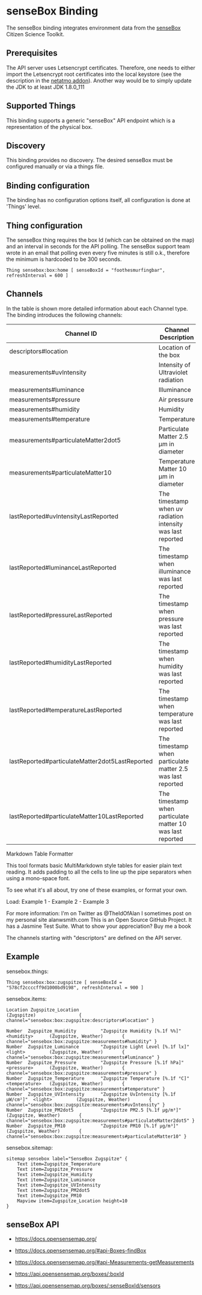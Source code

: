 # senseBox Binding

The senseBox binding integrates environment data from the [senseBox](https://sensebox.de/)
Citizen Science Toolkit.

## Prerequisites

The API server uses Letsencrypt certificates.
Therefore, one needs to either import the Letsencrypt root certificates into the local keystore (see the description in the
[netatmo addon](http://docs.openhab.org/addons/bindings/netatmo/readme.html)).
Another way would be to simply update the JDK to at least JDK 1.8.0_111

## Supported Things

This binding supports a generic "senseBox" API endpoint which is a representation of the physical box.

## Discovery

This binding provides no discovery.
The desired senseBox must be configured manually or via a things file.

## Binding configuration

The binding has no configuration options itself, all configuration is done at 'Things' level.

## Thing configuration

The senseBox thing requires the box Id (which can be obtained on the map) and an interval in seconds for the API polling.
The senseBox support team wrote in an email that polling even every five minutes is still o.k., therefore the minimum is hardcoded to be 300 seconds.

```
Thing sensebox:box:home [ senseBoxId = "foothesmurfingbar", refreshInterval = 600 ]
```

## Channels

In the table is shown more detailed information about each Channel type.
The binding introduces the following channels:

| Channel ID                                      | Channel Description                                         | Supported item type | Advanced |
|-------------------------------------------------|-------------------------------------------------------------|---------------------|----------|
| descriptors#location                            | Location of the box                                         | Point               | False    |
| measurements#uvIntensity                        | Intensity of Ultraviolet radiation                          | Number              | False    |
| measurements#luminance                          | Illuminance                                                 | Number              | False    |
| measurements#pressure                           | Air pressure                                                | Number              | False    |
| measurements#humidity                           | Humidity                                                    | Number              | False    |
| measurements#temperature                        | Temperature                                                 | Number              | False    |
| measurements#particulateMatter2dot5             | Particulate Matter 2.5 µm in diameter                       | Number              | False    |
| measurements#particulateMatter10                | Temperature Matter 10 µm in diameter                        | Number              | False    |
| lastReported#uvIntensityLastReported            | The timestamp when uv radiation intensity was last reported | DateTime            | True     |
| lastReported#luminanceLastReported              | The timestamp when illuminance was last reported            | DateTime            | True     |
| lastReported#pressureLastReported               | The timestamp when pressure was last reported               | DateTime            | True     |
| lastReported#humidityLastReported               | The timestamp when humidity was last reported               | DateTime            | True     |
| lastReported#temperatureLastReported            | The timestamp when temperature was last reported            | DateTime            | True     |
| lastReported#particulateMatter2dot5LastReported | The timestamp when particulate matter 2.5 was last reported | DateTime            | True     |
| lastReported#particulateMatter10LastReported    | The timestamp when particulate matter 10 was last reported  | DateTime            | True     |

Markdown Table Formatter

This tool formats basic MultiMarkdown style tables for easier plain text reading. It adds padding to all the cells to line up the pipe separators when using a mono-space font.

To see what it's all about, try one of these examples, or format your own.

Load: Example 1 - Example 2 - Example 3

For more information:
I'm on Twitter as @TheIdOfAlan
I sometimes post on my personal site alanwsmith.com
This is an Open Source GitHub Project.
It has a Jasmine Test Suite.
What to show your appreciation? Buy me a book

The channels starting with "descriptors" are defined on the API server.

## Example

sensebox.things:

```
Thing sensebox:box:zugspitze [ senseBoxId = "578cf2ccccff9d1000bd9198", refreshInterval = 900 ]
```

sensebox.items:

```
Location Zugspitze_Location                                                               (Zugspitze)                { channel="sensebox:box:zugspitze:descriptors#location" }

Number  Zugspitze_Humidity         "Zugspitze Humidity [%.1f %%]"         <humidity>      (Zugspitze, Weather)       { channel="sensebox:box:zugspitze:measurements#humidity" }
Number  Zugspitze_Luminance        "Zugspitze Light Level [%.1f lx]"      <light>         (Zugspitze, Weather)       { channel="sensebox:box:zugspitze:measurements#luminance" }
Number  Zugspitze_Pressure         "Zugspitze Pressure [%.1f hPa]"        <pressure>      (Zugspitze, Weather)       { channel="sensebox:box:zugspitze:measurements#pressure" }
Number  Zugspitze_Temperature      "Zugspitze Temperature [%.1f °C]"      <temperature>   (Zugspitze, Weather)       { channel="sensebox:box:zugspitze:measurements#temperature" }
Number  Zugspitze_UVIntensity      "Zugspitze UvIntensity [%.1f μW/cm²]"  <light>         (Zugspitze, Weather)       { channel="sensebox:box:zugspitze:measurements#uvIntensity" }
Number  Zugspitze_PM2dot5          "Zugspitze PM2.5 [%.1f µg/m³]"                         (Zugspitze, Weather)       { channel="sensebox:box:zugspitze:measurements#particulateMatter2dot5" }
Number  Zugspitze_PM10             "Zugspitze PM10 [%.1f µg/m³]"                          (Zugspitze, Weather)       { channel="sensebox:box:zugspitze:measurements#particulateMatter10" }
```

sensebox.sitemap:

```
sitemap sensebox label="SenseBox Zugspitze" {
	Text item=Zugspitze_Temperature
	Text item=Zugspitze_Pressure
	Text item=Zugspitze_Humidity
	Text item=Zugspitze_Luminance
	Text item=Zugspitze_UVIntensity
	Text item=Zugspitze_PM2dot5
	Text item=Zugspitze_PM10
	Mapview item=Zugspitze_Location height=10
}
```

## senseBox API

*   <https://docs.opensensemap.org/>
*   <https://docs.opensensemap.org/#api-Boxes-findBox>
*   <https://docs.opensensemap.org/#api-Measurements-getMeasurements>

*   <https://api.opensensemap.org/boxes/:boxId>
*   <https://api.opensensemap.org/boxes/:senseBoxId/sensors>
